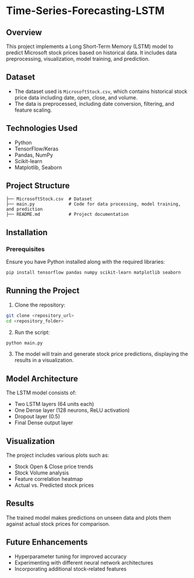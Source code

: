 # Time-Series-Forecasting-LSTM
## Overview
This project implements a Long Short-Term Memory (LSTM) model to predict Microsoft stock prices based on historical data. It includes data preprocessing, visualization, model training, and prediction.

## Dataset
- The dataset used is `MicrosoftStock.csv`, which contains historical stock price data including date, open, close, and volume.
- The data is preprocessed, including date conversion, filtering, and feature scaling.

## Technologies Used
- Python
- TensorFlow/Keras
- Pandas, NumPy
- Scikit-learn
- Matplotlib, Seaborn

## Project Structure
```
├── MicrosoftStock.csv  # Dataset
├── main.py             # Code for data processing, model training, and prediction
├── README.md           # Project documentation
```

## Installation
### Prerequisites
Ensure you have Python installed along with the required libraries:
```bash
pip install tensorflow pandas numpy scikit-learn matplotlib seaborn
```

## Running the Project
1. Clone the repository:
```bash
git clone <repository_url>
cd <repository_folder>
```
2. Run the script:
```bash
python main.py
```
3. The model will train and generate stock price predictions, displaying the results in a visualization.

## Model Architecture
The LSTM model consists of:
- Two LSTM layers (64 units each)
- One Dense layer (128 neurons, ReLU activation)
- Dropout layer (0.5)
- Final Dense output layer

## Visualization
The project includes various plots such as:
- Stock Open & Close price trends
- Stock Volume analysis
- Feature correlation heatmap
- Actual vs. Predicted stock prices

## Results
The trained model makes predictions on unseen data and plots them against actual stock prices for comparison.

## Future Enhancements
- Hyperparameter tuning for improved accuracy
- Experimenting with different neural network architectures
- Incorporating additional stock-related features



